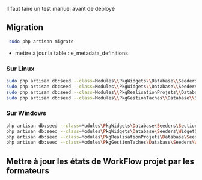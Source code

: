 

Il faut faire un test manuel avant de déployé



## Migration 

````bash
 sudo php artisan migrate
````

- mettre à jour la table : e_metadata_definitions


### Sur Linux

````bash
sudo php artisan db:seed --class=Modules\\PkgWidgets\\Database\\Seeders\\SectionWidgetSeeder
sudo php artisan db:seed --class=Modules\\PkgWidgets\\Database\\Seeders\\WidgetSeeder
sudo php artisan db:seed --class=Modules\\PkgRealisationProjets\\Database\\Seeders\\WorkflowProjetSeeder
sudo php artisan db:seed --class=Modules\\PkgGestionTaches\\Database\\Seeders\\WorkflowTacheSeeder
````

### Sur Windows 

````bash
php artisan db:seed --class=Modules\PkgWidgets\Database\Seeders\SectionWidgetSeeder
php artisan db:seed --class=Modules\PkgWidgets\Database\Seeders\WidgetSeeder
php artisan db:seed --class=Modules\PkgRealisationProjets\Database\Seeders\WorkflowProjetSeeder
php artisan db:seed --class=Modules\PkgGestionTaches\Database\Seeders\WorkflowTacheSeeder
````


## Mettre à jour les états de WorkFlow projet par les formateurs

